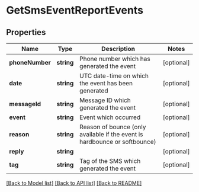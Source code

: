 # GetSmsEventReportEvents

## Properties
Name | Type | Description | Notes
------------ | ------------- | ------------- | -------------
**phoneNumber** | **string** | Phone number which has generated the event | [optional] 
**date** | **string** | UTC date-time on which the event has been generated | [optional] 
**messageId** | **string** | Message ID which generated the event | [optional] 
**event** | **string** | Event which occurred | [optional] 
**reason** | **string** | Reason of bounce (only available if the event is hardbounce or softbounce) | [optional] 
**reply** | **string** |  | [optional] 
**tag** | **string** | Tag of the SMS which generated the event | [optional] 

[[Back to Model list]](../../README.md#documentation-for-models) [[Back to API list]](../../README.md#documentation-for-api-endpoints) [[Back to README]](../../README.md)


